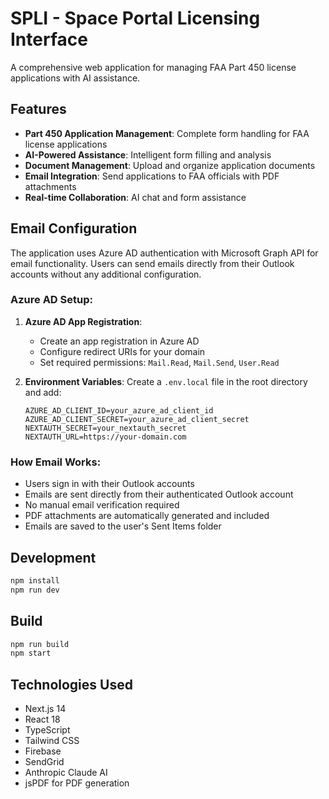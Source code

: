 # SPLI - Space Portal Licensing Interface

A comprehensive web application for managing FAA Part 450 license applications with AI assistance.

## Features

- **Part 450 Application Management**: Complete form handling for FAA license applications
- **AI-Powered Assistance**: Intelligent form filling and analysis
- **Document Management**: Upload and organize application documents
- **Email Integration**: Send applications to FAA officials with PDF attachments
- **Real-time Collaboration**: AI chat and form assistance

## Email Configuration

The application uses Azure AD authentication with Microsoft Graph API for email functionality. Users can send emails directly from their Outlook accounts without any additional configuration.

### Azure AD Setup:
1. **Azure AD App Registration**:
   - Create an app registration in Azure AD
   - Configure redirect URIs for your domain
   - Set required permissions: `Mail.Read`, `Mail.Send`, `User.Read`

2. **Environment Variables**:
   Create a `.env.local` file in the root directory and add:
   ```
   AZURE_AD_CLIENT_ID=your_azure_ad_client_id
   AZURE_AD_CLIENT_SECRET=your_azure_ad_client_secret
   NEXTAUTH_SECRET=your_nextauth_secret
   NEXTAUTH_URL=https://your-domain.com
   ```

### How Email Works:
- Users sign in with their Outlook accounts
- Emails are sent directly from their authenticated Outlook account
- No manual email verification required
- PDF attachments are automatically generated and included
- Emails are saved to the user's Sent Items folder

## Development

```bash
npm install
npm run dev
```

## Build

```bash
npm run build
npm start
```

## Technologies Used

- Next.js 14
- React 18
- TypeScript
- Tailwind CSS
- Firebase
- SendGrid
- Anthropic Claude AI
- jsPDF for PDF generation
